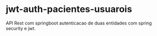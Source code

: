 # jwt-auth-pacientes-usuarois
API Rest  com springboot autenticacao de duas entidades com spring security e jwt. 
